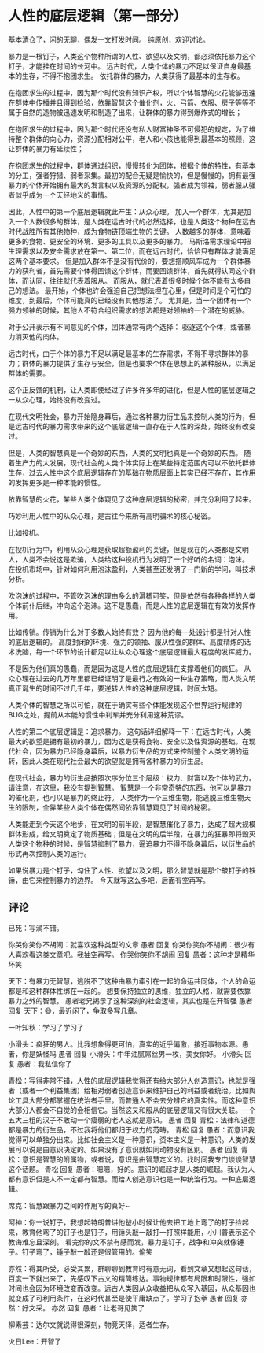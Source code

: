 # 人性的底层逻辑（第一部分）
[人性的底层逻辑]: (https://articles.zsxq.com/id_g8atsd5hrc5i.html)
[url]: (https://t.zsxq.com/fAE2beE)

基本清仓了，闲的无聊，偶发一文打发时间。
纯原创，欢迎讨论。

暴力是一根钉子，人类这个物种所谓的人性、欲望以及文明，都必须依托暴力这个钉子，才能挂在时间的长河中。
远古时代，人类个体的暴力不足以保证自身最基本的生存，不得不抱团求生。
依托群体的暴力，人类获得了最基本的生存权。

在抱团求生的过程中，因为那个时代没有知识产权，所以个体智慧的火花能够迅速在群体中传播并且得到检验，依靠智慧这个催化剂，火、弓箭、衣服、房子等等不属于自然的造物被迅速发明和制造了出来，让群体的暴力得到爆炸式的增长；

在抱团求生的过程中，因为那个时代还没有私人财富神圣不可侵犯的规定，为了维持整个群体的向心力，资源分配相对公平，老人和小孩也能得到最基本的照顾，这让群体的暴力有延续性； 

在抱团求生的过程中，群体通过组织，慢慢转化为团体，根据个体的特性，有基本的分工，强者狩猎、弱者采集。最初的配合无疑是愉快的，但是慢慢的，拥有最强暴力的个体开始拥有最大的发言权以及资源的分配权，强者成为领袖，弱者服从强者似乎成为一个天经地义的事情。

因此，人性中的第一个底层逻辑就此产生：从众心理。
加入一个群体，尤其是加入一个人数很多的群体，是人类在远古时代的必然选择，也是人类这个物种在远古时代战胜所有其他物种，成为食物链顶端生物的关键。
人数越多的群体，意味着更多的食物、更安全的环境、更多的工具以及更多的暴力。
马斯洛需求理论中把生理需求以及安全需求放在第一、第二位，而在远古时代，恰恰只有群体才能满足这两个基本要求。
但是加入群体不是没有代价的，要想搭顺风车成为一个群体暴力的获利者，首先需要个体得回馈这个群体，而要回馈群体，首先就得认同这个群体，而认同，往往就代表着服从。
而服从，就代表着很多时候个体不能有太多自己的想法。
最开始，个体也许会强迫自己把想法埋在心里，但是时间是个可怕的维度，到最后，个体可能真的已经没有其他想法了。
尤其是，当一个团体有一个强力领袖的时候，其他人不符合组织需求的想法都是对领袖的一个潜在的威胁。

对于公开表示有不同意见的个体，团体通常有两个选择：
驱逐这个个体，或者暴力消灭他的肉体。

远古时代，由于个体的暴力不足以满足最基本的生存需求，不得不寻求群体的暴力；群体的暴力提供了生存与安全，但是也要求个体在思想上的某种服从，以满足群体的需要。

这个正反馈的机制，让人类即使经过了许多许多年的进化，但是人性的底层逻辑之一从众心理，始终没有改变过。

在现代文明社会，暴力开始隐身幕后，通过各种暴力衍生品来控制人类的行为，但是远古时代的暴力需求带来的这个底层逻辑一直存在于人性的深处，始终没有改变过。

但是，人类的智慧真是一个奇妙的东西，人类的文明也真是一个奇妙的东西。
随着生产力的大发展，现代社会的人类个体实际上在某些特定范围内可以不依托群体生存，过去人性中这个底层逻辑存在的基础在物质层面上其实已经不存在，其作用的发挥更多是一种本能的惯性。

依靠智慧的火花，某些人类个体窥见了这种底层逻辑的秘密，并充分利用了起来。

巧妙利用人性中的从众心理，是古往今来所有高明骗术的核心秘密。

比如投机。

在投机行为中，利用从众心理是获取超额盈利的关键，但是现在的人类都是文明人，人类不会说这是欺骗，人类给这种投机行为发明了一个好听的名词：泡沫。
在投机市场中，针对如何利用泡沫盈利，人类甚至还发明了一门新的学问，叫技术分析。

吹泡沫的过程中，不管吹泡沫的理由多么的滑稽可笑，但是依然有各种各样的人类个体前仆后继，冲向这个泡沫。这不是愚蠢，而是人性的底层逻辑在有效的发挥作用。

比如传销。传销为什么对于多数人始终有效？
因为他的每一处设计都是针对人性的底层逻辑的。
高度封闭的环境、强力的领袖、服从性强的群体、高度精炼的话术洗脑，每一个环节的设计都足以让从众心理这个底层逻辑最大程度的发挥威力。

不是因为他们真的愚蠢，而是因为这是人性的底层逻辑在支撑着他们的疯狂。
从众心理在过去的几万年里都已经证明了是最行之有效的一种生存策略，而人类文明真正诞生的时间不过几千年，要逆转人性的这种底层逻辑，时间太短。

人类个体的智慧之所以可怕，就在于确实有些个体能发现这个世界运行规律的BUG之处，提前从本能的惯性中刹车并充分利用这种荒谬。

人性的第二个底层逻辑是：追求暴力。
这句话详细解释一下：在远古时代，人类最大的欲望是拥有最初的暴力，因为这是获得食物、安全以及性资源的基础。在现代社会，因为暴力已经隐身幕后，以暴力衍生品的方式来控制整个人类文明的运转，因此人类在现代社会最大的欲望就是拥有各种暴力的衍生品。

在现代社会，暴力的衍生品按照次序分位三个层级：权力、财富以及个体的武力。
请注意，在这里，我没有提到智慧。
智慧是一个非常奇特的东西，他可以是暴力的催化剂，也可以是暴力的终止符。
人类作为一个三维生物，能逃脱三维生物天生的限制，全靠某些人类个体在偶然间依靠智慧窥见了时间的秘密。

人类能走到今天这个地步，在文明的前半段，是智慧催化了暴力，达成了超大规模群体形成，给文明奠定了物质基础；但是在文明的后半段，在暴力的狂暴即将毁灭人类这个物种的时候，是智慧抑制了暴力，逼迫暴力不得不隐身幕后，以衍生品的形式再次控制人类的运行。

如果说暴力是个钉子，勾住了人性、欲望以及文明，那么智慧就是那个敲钉子的铁锤，由它来控制暴力的边界。
今天就写这么多吧，后面有空再写。

## 评论
已死：写滴不错。

你哭你笑你不胡闹：就喜欢这种类型的文章
愚者 回复 你哭你笑你不胡闹：很少有人喜欢看这类文章吧。我抽空再写。
你哭你笑你不胡闹 回复 愚者：这种才是精华坏笑

天下：有暴力无智慧，逃脱不了这种由暴力牵引在一起的命运共同体，个人的命运都是和这种群体性绑在一起的。
想要保持独立的思维，独立的人格，就需要依靠暴力之外的智慧。
愚者老兄揭示了这种深刻的社会逻辑，其实也是在开智强
愚者 回复 天下：😄，最近闲了，争取多写几章。

一叶知秋：学习了学习了

小滑头：疯狂的男人。比我想象得更可怕，真实的近乎偏激，接近事物本源。愚者，你是妖怪吗
愚者 回复 小滑头：中年油腻屌丝男一枚，美女你好。
小滑头 回复 愚者：我私信你了

青松：写得非常不错，人性的底层逻辑我觉得还有给大部分人创造意识，也就是强者（或者一个利益集团）给相对弱者创造意识来维护自己的利益或者统治。比如舆论工具大部分都掌握在统治者手里。而普通人不会去分辨它的真实性。而这种意识大部分人都会不自觉的会相信它。当然这又和服从的底层逻辑又有很大关联。一个五大三粗的汉子不敢动一个瘦弱的老人这就是意识。
愚者 回复 青松：法律和道德都是暴力的衍生品，不过我将他们都归于权力的范畴。
青松 回复 愚者：而意识我觉得可以单独分出来。比如社会主义是一种意识，资本主义是一种意识。人类的发展可以说是由意识决定的。如果没有了意识就如同动物没有区别。
愚者 回复 青松：意识是智慧的附属物，或者说，意识是由智慧定义的。找时间我专门谈谈智慧这个话题。
青松 回复 愚者：嗯嗯，好的。意识的崛起才是人类的崛起。我认为人都有意识但是人不一定都有智慧。而给人创造意识也是一种统治行为。一种底层逻辑。

席克：智慧跟暴力之间的作用写的真好~

阿神：你一说钉子，我想起特朗普讲他爸小时候让他去把工地上弯了的钉子捡起来，教育他弯了的钉子也是钉子，用锤头敲一敲打一打照样能用，小川普表示这个教诲难忘且深刻。
看完你的文不禁有感而发，暴力是钉子，战争和冲突就像锤子。钉子弯了，锤子敲一敲还是很管用的。偷笑

亦然：得其所受，必受其累，群聊聊到教育时有意无词，看到文章又想起这句话，百度一下就出来了，先感叹下古文的精简练达。事物规律都有局限和时限性，强如时间也会因为环境改变而改变。远古人类因从众收益把从众写入基因，从众基因也就变成了可利用条件，在这时代甚至是使平庸缺点了。学习了抱拳
愚者 回复 亦然：好文采。
亦然 回复 愚者：让老哥见笑了

柳素芸：达尔文就说得很深刻，物竞天择，适者生存。

火日Lee：开智了